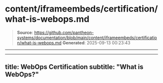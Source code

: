 # content/iframeembeds/certification/what-is-webops.md

> **Source**: https://github.com/pantheon-systems/documentation/blob/main/content/iframeembeds/certification/what-is-webops.md
> **Generated**: 2025-09-13 00:23:43

---

---
title: WebOps Certification
subtitle: "What is WebOps?"
---

<Partial file="certification-guide/what-is-webops.md" />
